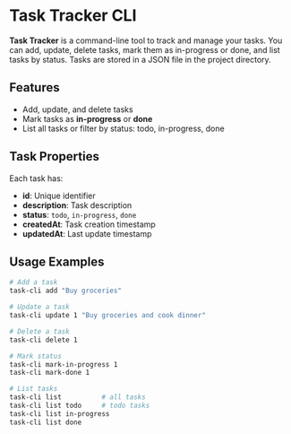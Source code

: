 # Task Tracker CLI

**Task Tracker** is a command-line tool to track and manage your tasks. You can add, update, delete tasks, mark them as in-progress or done, and list tasks by status. Tasks are stored in a JSON file in the project directory.

## Features

- Add, update, and delete tasks
- Mark tasks as **in-progress** or **done**
- List all tasks or filter by status: todo, in-progress, done

## Task Properties

Each task has:

- **id**: Unique identifier
- **description**: Task description
- **status**: `todo`, `in-progress`, `done`
- **createdAt**: Task creation timestamp
- **updatedAt**: Last update timestamp

## Usage Examples

```bash
# Add a task
task-cli add "Buy groceries"

# Update a task
task-cli update 1 "Buy groceries and cook dinner"

# Delete a task
task-cli delete 1

# Mark status
task-cli mark-in-progress 1
task-cli mark-done 1

# List tasks
task-cli list          # all tasks
task-cli list todo     # todo tasks
task-cli list in-progress
task-cli list done
